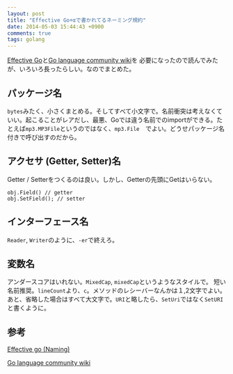 ```yaml
---
layout: post
title: "Effective Go+αで書かれてるネーミング規約"
date: 2014-05-03 15:44:43 +0900
comments: true
tags: golang
---
```

[Effective Go](http://golang.org/doc/effective_go.html#names)と[Go language community wiki](https://code.google.com/p/go-wiki/wiki/CodeReviewComments)を
必要になったので読んでみたが、いろいろ長ったらしい。なのでまとめた。

## パッケージ名
`bytes`みたく、小さくまとめる。そしてすべて小文字で。名前衝突は考えなくていい。起こることがレアだし、最悪、Goでは違う名前でのimportができる。たとえば`mp3.MP3File`というのではなく、`mp3.File`　でよい。どうせパッケージ名付きで呼び出すのだから。

## アクセサ (Getter, Setter)名
Getter / Setterをつくるのは良い。しかし、Getterの先頭にGetはいらない。
```
obj.Field() // getter
obj.SetField(); // setter
```

## インターフェース名
`Reader`, `Writer`のように、`-er`で終えろ。

## 変数名 
アンダースコアはいれない。`MixedCap`, `mixedCap`というようなスタイルで。
短い名前推奨。`lineCount`より、`c`。メソッドのレシーバーなんかは１,2文字でよい。あと、省略した場合はすべて大文字で。`URI`と略したら、`SetUri`ではなく`SetURI`と書くように。


## 参考
[Effective go (Naming)](http://golang.org/doc/effective_go.html#names)

[Go language community wiki](https://code.google.com/p/go-wiki/wiki/CodeReviewComments)
